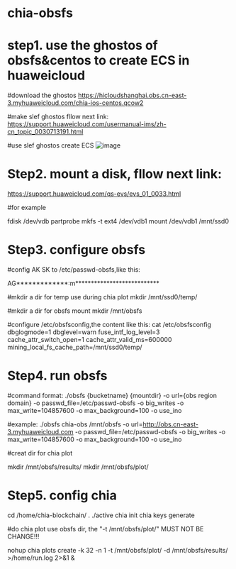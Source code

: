 # chia-obsfs


# step1. use the ghostos of obsfs&centos to create ECS in huaweicloud

#download the ghostos
https://hicloudshanghai.obs.cn-east-3.myhuaweicloud.com/chia-ios-centos.qcow2

#make slef ghostos fllow next link:
https://support.huaweicloud.com/usermanual-ims/zh-cn_topic_0030713191.html

#use slef ghostos create ECS
![image](https://user-images.githubusercontent.com/32640053/116501938-bd7c9380-a8e4-11eb-8e7f-756a500c7ce0.png)


# Step2.  mount a disk, fllow next link:
https://support.huaweicloud.com/qs-evs/evs_01_0033.html

#for example

fdisk /dev/vdb
partprobe
mkfs -t ext4 /dev/vdb1
mount /dev/vdb1 /mnt/ssd0

# Step3. configure obsfs

#config AK SK to /etc/passwd-obsfs,like this:

AG*************:m***************************

#mkdir a dir for temp use during chia plot
mkdir /mnt/ssd0/temp/

#mkdir a dir for obsfs mount
mkdir /mnt/obsfs

#configure /etc/obsfsconfig,the content like this:
cat /etc/obsfsconfig 
dbglogmode=1
dbglevel=warn
fuse_intf_log_level=3
cache_attr_switch_open=1
cache_attr_valid_ms=600000
mining_local_fs_cache_path=/mnt/ssd0/temp/

# Step4. run obsfs
#command format:
./obsfs {bucketname} {mountdir} -o url={obs region domain} -o passwd_file=/etc/passwd-obsfs -o big_writes -o max_write=104857600 -o max_background=100 -o use_ino

#example:
./obsfs chia-obs /mnt/obsfs -o url=http://obs.cn-east-3.myhuaweicloud.com -o passwd_file=/etc/passwd-obsfs -o big_writes -o max_write=104857600 -o max_background=100 -o use_ino

#creat dir for chia plot

mkdir /mnt/obsfs/results/ 
mkdir /mnt/obsfs/plot/

# Step5. config chia 

cd /home/chia-blockchain/
. ./active
chia init
chia keys generate

#do chia plot use obsfs dir, the "-t /mnt/obsfs/plot/" MUST NOT BE CHANGE!!!

nohup chia plots create -k 32 -n 1 -t /mnt/obsfs/plot/ -d /mnt/obsfs/results/  >/home/run.log 2>&1 &


